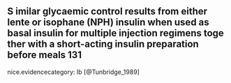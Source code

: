 S imilar glycaemic control results from either lente or isophane (NPH) insulin when used as basal insulin for multiple injection regimens toge ther with a short-acting insulin preparation before meals 131
---
 nice.evidencecategory: Ib
[@Tunbridge_1989]
